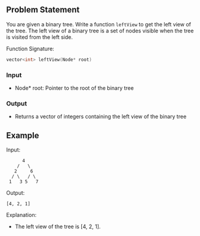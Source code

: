 ## Problem Statement

You are given a binary tree. Write a function `leftView` to get the left view of the tree. The left view of a binary tree is a set of nodes visible when the tree is visited from the left side. 

Function Signature: 
```cpp
vector<int> leftView(Node* root)
```

### Input
- Node* root: Pointer to the root of the binary tree

### Output
- Returns a vector of integers containing the left view of the binary tree

## Example

Input: 
```
      4
    /   \
   2     6
  / \   / \
 1   3 5   7
```

Output: 
```
[4, 2, 1]
```

Explanation:
- The left view of the tree is [4, 2, 1].